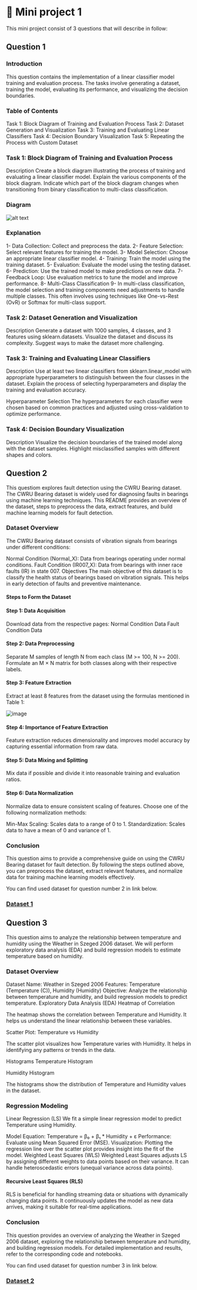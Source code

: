 # 📕 Mini project 1

This mini project consist of 3 questions that will describe in follow:

## Question 1
### Introduction
This question contains the implementation of a linear classifier model training and evaluation process. The tasks involve generating a dataset, training the model, evaluating its performance, and visualizing the decision boundaries.

### Table of Contents
Task 1: Block Diagram of Training and Evaluation Process
Task 2: Dataset Generation and Visualization
Task 3: Training and Evaluating Linear Classifiers
Task 4: Decision Boundary Visualization
Task 5: Repeating the Process with Custom Dataset


### Task 1: Block Diagram of Training and Evaluation Process
Description
Create a block diagram illustrating the process of training and evaluating a linear classifier model. Explain the various components of the block diagram. Indicate which part of the block diagram changes when transitioning from binary classification to multi-class classification.

### Diagram
![alt text](git1.jpg)

### Explanation
1- Data Collection: Collect and preprocess the data.
2- Feature Selection: Select relevant features for training the model.
3- Model Selection: Choose an appropriate linear classifier model.
4- Training: Train the model using the training dataset.
5- Evaluation: Evaluate the model using the testing dataset.
6- Prediction: Use the trained model to make predictions on new data.
7- Feedback Loop: Use evaluation metrics to tune the model and improve performance.
8- Multi-Class Classification
9- In multi-class classification, the model selection and training components need adjustments to handle multiple classes. This often involves using techniques like One-vs-Rest (OvR) or Softmax for multi-class support.

### Task 2: Dataset Generation and Visualization
Description
Generate a dataset with 1000 samples, 4 classes, and 3 features using sklearn.datasets. Visualize the dataset and discuss its complexity. Suggest ways to make the dataset more challenging.

### Task 3: Training and Evaluating Linear Classifiers
Description
Use at least two linear classifiers from sklearn.linear_model with appropriate hyperparameters to distinguish between the four classes in the dataset. Explain the process of selecting hyperparameters and display the training and evaluation accuracy.

Hyperparameter Selection
The hyperparameters for each classifier were chosen based on common practices and adjusted using cross-validation to optimize performance.

### Task 4: Decision Boundary Visualization
Description
Visualize the decision boundaries of the trained model along with the dataset samples. Highlight misclassified samples with different shapes and colors.


## Question 2
This questiom explores fault detection using the CWRU Bearing dataset. The CWRU Bearing dataset is widely used for diagnosing faults in bearings using machine learning techniques. This README provides an overview of the dataset, steps to preprocess the data, extract features, and build machine learning models for fault detection.

### Dataset Overview
The CWRU Bearing dataset consists of vibration signals from bearings under different conditions:

Normal Condition (Normal_X): Data from bearings operating under normal conditions.
Fault Condition (IR007_X): Data from bearings with inner race faults (IR) in state 007.
Objectives
The main objective of this dataset is to classify the health status of bearings based on vibration signals. This helps in early detection of faults and preventive maintenance.

#### Steps to Form the Dataset
#### Step 1: Data Acquisition
Download data from the respective pages:
Normal Condition Data
Fault Condition Data
#### Step 2: Data Preprocessing
Separate M samples of length N from each class (M >= 100, N >= 200).
Formulate an M × N matrix for both classes along with their respective labels.
#### Step 3: Feature Extraction
Extract at least 8 features from the dataset using the formulas mentioned in Table 1:

![image](https://github.com/user-attachments/assets/6c083dbd-4896-4b60-9f85-6ff3698e94f8)




#### Step 4: Importance of Feature Extraction
Feature extraction reduces dimensionality and improves model accuracy by capturing essential information from raw data.

#### Step 5: Data Mixing and Splitting
Mix data if possible and divide it into reasonable training and evaluation ratios.

#### Step 6: Data Normalization
Normalize data to ensure consistent scaling of features. Choose one of the following normalization methods:

Min-Max Scaling: Scales data to a range of 0 to 1.
Standardization: Scales data to have a mean of 0 and variance of 1.
### Conclusion
This question aims to provide a comprehensive guide on using the CWRU Bearing dataset for fault detection. By following the steps outlined above, you can preprocess the dataset, extract relevant features, and normalize data for training machine learning models effectively.



You can find used dataset for question number 2 in link below.
### [Dataset 1](https://engineering.case.edu/bearingdatacenter/download-data-file)


## Question 3
This question aims to analyze the relationship between temperature and humidity using the Weather in Szeged 2006 dataset. We will perform exploratory data analysis (EDA) and build regression models to estimate temperature based on humidity.

### Dataset Overview
Dataset Name: Weather in Szeged 2006
Features: Temperature (Temperature (C)), Humidity (Humidity)
Objective: Analyze the relationship between temperature and humidity, and build regression models to predict temperature.
Exploratory Data Analysis (EDA)
Heatmap of Correlation

The heatmap shows the correlation between Temperature and Humidity. It helps us understand the linear relationship between these variables.

Scatter Plot: Temperature vs Humidity

The scatter plot visualizes how Temperature varies with Humidity. It helps in identifying any patterns or trends in the data.

Histograms
Temperature Histogram


Humidity Histogram


The histograms show the distribution of Temperature and Humidity values in the dataset.

### Regression Modeling
Linear Regression (LS)
We fit a simple linear regression model to predict Temperature using Humidity.

Model Equation: Temperature = β₀ + β₁ * Humidity + ε
Performance: Evaluate using Mean Squared Error (MSE).
Visualization: Plotting the regression line over the scatter plot provides insight into the fit of the model.
Weighted Least Squares (WLS)
Weighted Least Squares adjusts LS by assigning different weights to data points based on their variance. It can handle heteroscedastic errors (unequal variance across data points).

#### Recursive Least Squares (RLS)
RLS is beneficial for handling streaming data or situations with dynamically changing data points. It continuously updates the model as new data arrives, making it suitable for real-time applications.

### Conclusion
This question provides an overview of analyzing the Weather in Szeged 2006 dataset, exploring the relationship between temperature and humidity, and building regression models. For detailed implementation and results, refer to the corresponding code and notebooks.

You can find used dataset for question number 3 in link below.
### [Dataset 2](https://www.kaggle.com/datasets/budincsevity/szeged-weather/data)




